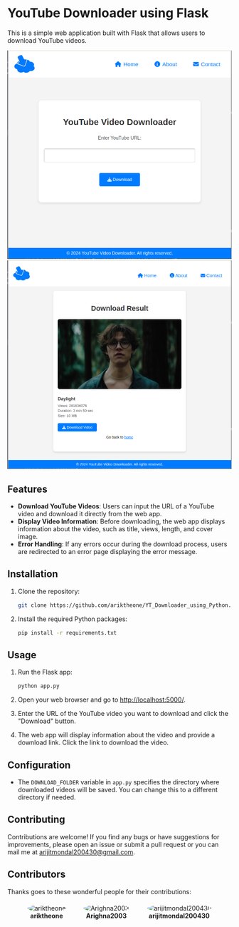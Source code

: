 # YouTube Downloader using Flask

This is a simple web application built with Flask that allows users to download YouTube videos.

![YouTube Downloader](images/img1.png)
![YouTube Downloader](images/img2.png)

## Features

- **Download YouTube Videos**: Users can input the URL of a YouTube video and download it directly from the web app.
- **Display Video Information**: Before downloading, the web app displays information about the video, such as title, views, length, and cover image.
- **Error Handling**: If any errors occur during the download process, users are redirected to an error page displaying the error message.

## Installation

1. Clone the repository:

    ```bash
    git clone https://github.com/ariktheone/YT_Downloader_using_Python.git
    ```

2. Install the required Python packages:

    ```bash
    pip install -r requirements.txt
    ```

## Usage

1. Run the Flask app:

    ```bash
    python app.py
    ```

2. Open your web browser and go to [http://localhost:5000/](http://localhost:5000/).

3. Enter the URL of the YouTube video you want to download and click the "Download" button.

4. The web app will display information about the video and provide a download link. Click the link to download the video.

## Configuration

- The `DOWNLOAD_FOLDER` variable in `app.py` specifies the directory where downloaded videos will be saved. You can change this to a different directory if needed.

## Contributing

Contributions are welcome! If you find any bugs or have suggestions for improvements, please open an issue or submit a pull request or you can mail me at [arijitmondal200430@gmail.com](mailto:arijitmondal200430@gmail.com).

## Contributors

Thanks goes to these wonderful people for their contributions:

<div style="display: flex; justify-content: center; align-items: center; gap: 40px; flex-wrap: nowrap; margin-top: 20px;">

<div style="text-align: center;">
  <a href="https://github.com/ariktheone" style="text-decoration: none; color: inherit;">
    <img src="https://avatars.githubusercontent.com/u/117704271?v=4" width="100" height="100" style="border-radius: 50%;" alt="ariktheone"/>
    <br>
    <strong>ariktheone</strong>
  </a>
</div>

<div style="text-align: center;">
  <a href="https://github.com/Arighna2003" style="text-decoration: none; color: inherit;">
    <img src="https://avatars.githubusercontent.com/u/121758941?v=4" width="100" height="100" style="border-radius: 50%;" alt="Arighna2003"/>
    <br>
    <strong>Arighna2003</strong>
  </a>
</div>

<div style="text-align: center;">
  <a href="https://github.com/arijitmondal200430" style="text-decoration: none; color: inherit;">
    <img src="https://avatars.githubusercontent.com/u/117704271?v=4" width="100" height="100" style="border-radius: 50%;" alt="arijitmondal200430"/>
    <br>
    <strong>arijitmondal200430</strong>
  </a>
</div>

</div>
